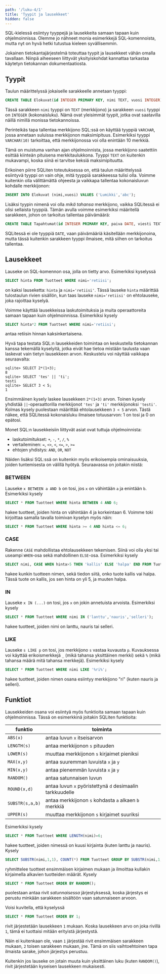 ```yaml
---
path: '/luku-4/1'
title: 'Tyypit ja lausekkeet'
hidden: false
---
```


SQL-kielessä esiintyy tyyppejä ja lausekkeita 
samaan tapaan kuin ohjelmoinnissa.
Olemme jo nähneet monia esimerkkejä SQL-komennoista,
mutta nyt on hyvä hetki tutustua kieleen syvällisemmin.

Jokainen tietokantajärjestelmä toteuttaa
tyypit ja lausekkeet vähän omalla tavallaan.
Niinpä aiheeseen liittyvät yksityiskohdat kannattaa
tarkastaa käytetyn tietokannan dokumentaatiosta.

## Tyypit

Taulun määrittelyssä jokaiselle sarakkeelle annetaan tyyppi:

```sql
CREATE TABLE Elokuvat(id INTEGER PRIMARY KEY, nimi TEXT, vuosi INTEGER);
```

Tässä sarakkeen `nimi` tyyppi on `TEXT` (merkkijono)
ja sarakkeen `vuosi` tyyppi on `INTEGER` (kokonaisluku).
Nämä ovat yleisimmät tyypit,
jotka ovat saatavilla näillä nimillä monissa tietokannoissa.

<text-box variant='hint' name='TEXT vs. VARCHAR'>

Perinteikäs tapa tallentaa merkkijono SQL:ssä on
käyttää tyyppiä `VARCHAR`, jossa annetaan suluissa
merkkijonon maksimipituus. Esimerkiksi tyyppi `VARCHAR(10)`
tarkoittaa, että merkkijonossa voi olla enintään 10 merkkiä.

Tämä on muistuma vanhan ajan ohjelmoinnista,
jossa merkkijono saatettiin esittää kiinteän pituisena merkkitaulukkona.
Tyyppi `TEXT` on kuitenkin mukavampi,
koska siinä ei tarvitse keksiä maksimipituutta.

</text-box>

<text-box variant='hint' name='SQLiten tyypit'>

Erikoinen piirre SQLiten toteutuksessa on,
että taulun määrittelyssä esiintyvä tyyppi on vain ohje,
mitä tyyppiä sarakkeessa tulisi olla.
Voimme kuitenkin olla välittämättä ohjeesta ja vaikkapa
tallentaa kokonaisluvun kohdalle merkkijonon:

```sql
INSERT INTO Elokuvat (nimi,vuosi) VALUES ('Lumikki','abc');
```

Lisäksi tyypin nimenä voi olla _mikä tahansa_ merkkijono,
vaikka SQLitessä ei olisi sellaista tyyppiä.
Tämän avulla voimme esimerkiksi määritellä sarakkeen,
johon on tarkoitus tallentaa päivämäärä:

```sql
CREATE TABLE Tapahtumat(id INTEGER PRIMARY KEY, paiva DATE, viesti TEXT);
```

SQLitessä ei ole tyyppiä `DATE`,
vaan päivämääriä käsitellään merkkijonoina,
mutta tässä kuitenkin sarakkeen tyyppi ilmaisee,
mitä siihen on tarkoitus tallentaa.

</text-box>

## Lausekkeet

Lauseke on SQL-komennon osa, jolla on tietty arvo.
Esimerkiksi kyselyssä

```sql
SELECT hinta FROM Tuotteet WHERE nimi='retiisi';
```

on kaksi lauseketta:
`hinta` ja `nimi='retiisi'`.
Tässä lauseke `hinta` määrittää tulostaulun rivien sisällön, 
kun taas lauseke `nimi='retiisi'` on ehtolauseke,
joka rajoittaa kyselyä.

Voimme käyttää lausekkeissa laskutoimituksia ja muita
operaattoreita samaan tapaan kuin ohjelmoinnissa.
Esimerkiksi kysely

```sql
SELECT hinta*2 FROM Tuotteet WHERE nimi='retiisi';
```

antaa retiisin hinnan kaksinkertaisena.

Hyvä tapa testata SQL:n lausekkeiden toimintaa
on keskustella tietokannan kanssa tekemällä kyselyitä,
jotka eivät hae tietoa mistään taulusta vaan laskevat
vain tietyn lausekkeen arvon.
Keskustelu voi näyttää vaikkapa seuraavalta:

```x
sqlite> SELECT 2*(1+3);
8
sqlite> SELECT 'tes' || 'ti';
testi
sqlite> SELECT 3 < 5;
1
```

Ensimmäinen kysely laskee lausekkeen `2*(1+3)` arvon.
Toinen kysely yhdistää `||`-operaattorilla
merkkijonot `'tes'` ja `'ti'` merkkijonoksi `'testi'`.
Kolmas kysely puolestaan määrittää ehtolausekkeen `3 < 5` arvon.
Tästä näkee, että SQLitessä kokonaisluku ilmaisee totuusarvon:
1 on tosi ja 0 on epätosi.

Monet SQL:n lausekkeisiin liittyvät asiat ovat tuttuja ohjelmoinnista:

* laskutoimitukset: `+`, `-`, `*`, `/`, `%`
* vertaileminen: `=`, `<>`, `<`, `<=`, `>`, `>=`
* ehtojen yhdistys: `AND`, `OR`, `NOT`

Näiden lisäksi SQL:ssä on kuitenkin myös
erikoisempia ominaisuuksia,
joiden tuntemisesta on välillä hyötyä.
Seuraavassa on joitakin niistä:

### BETWEEN

Lauseke `x BETWEEN a AND b` on tosi,
jos `x` on vähintään `a` ja enintään `b`.
Esimerkiksi kysely

```sql
SELECT * FROM Tuotteet WHERE hinta BETWEEN 4 AND 6;
```

hakee tuotteet, joiden hinta on vähintään 4 ja korkeintaan 6.
Voimme toki kirjoittaa samalla tavalla toimivan kyselyn myös näin:

```sql
SELECT * FROM Tuotteet WHERE hinta >= 4 AND hinta <= 6;
```

### CASE

Rakenne `CASE` mahdollistaa ehtolausekkeen tekemisen.
Siinä voi olla yksi tai useampi `WHEN`-osa
sekä mahdollinen `ELSE`-osa. Esimerkiksi kysely

```sql
SELECT nimi, CASE WHEN hinta>5 THEN 'kallis' ELSE 'halpa' END FROM Tuotteet;
```

hakee kunkin tuotteen nimen, sekä tiedon siitä,
onko tuote kallis vai halpa.
Tässä tuote on kallis, jos sen hinta on yli 5,
ja muuten halpa.

### IN

Lauseke `x IN (...)` on tosi, jos `x` on jokin annetuista arvoista.
Esimerkiksi kysely

```sql
SELECT * FROM Tuotteet WHERE nimi IN ('lanttu','nauris','selleri');
```

hakee tuotteet, joiden nimi on lanttu, nauris tai selleri.

### LIKE

Lauseke `s LIKE p` on tosi, jos merkkijono `s` vastaa kuvausta `p`.
Kuvauksessa voi käyttää erikoismerkkejä `_` (mikä tahansa yksittäinen merkki)
sekä `%` (mikä tahansa määrä mitä tahansa merkkejä).
Esimerkiksi kysely

```sql
SELECT * FROM Tuotteet WHERE nimi LIKE '%ri%';
```

hakee tuotteet, joiden nimen osana esiintyy merkkijono "ri"
(kuten nauris ja selleri).

## Funktiot

Lausekkeiden osana voi esiintyä myös funktioita
samaan tapaan kuin ohjelmoinnissa.
Tässä on esimerkkinä joitakin SQLiten funktioita:

funktio | toiminta
------- | -------
`ABS(x)` | antaa luvun `x` itseisarvon
`LENGTH(s)` | antaa merkkijonon `s` pituuden
`LOWER(s)` | muuttaa merkkijonon `s` kirjaimet pieniksi
`MAX(x,y)` | antaa suuremman luvuista `x` ja `y`
`MIN(x,y)` | antaa pienemmän luvuista `x` ja `y`
`RANDOM()` | antaa satunnaisen luvun
`ROUND(x,d)` | antaa luvun `x` pyöristettynä `d` desimaalin tarkkuudelle
`SUBSTR(s,a,b)` | antaa merkkijonon `s` kohdasta `a` alkaen `b` merkkiä
`UPPER(s)` | muuttaa merkkijonon `s` kirjaimet suuriksi

Esimerkiksi kysely

```sql
SELECT * FROM Tuotteet WHERE LENGTH(nimi)=6;
```

hakee tuotteet, joiden nimessä on kuusi kirjainta
(kuten lanttu ja nauris). Kysely

```sql
SELECT SUBSTR(nimi,1,1), COUNT(*) FROM Tuotteet GROUP BY SUBSTR(nimi,1,1);
```

ryhmittelee tuotteet ensimmäisen kirjaimen mukaan ja ilmoittaa
kullakin kirjaimella alkavien tuotteiden määrät.
Kysely

```sql
SELECT * FROM Tuotteet ORDER BY RANDOM();
```

puolestaan antaa rivit _satunnaisessa_ järjestyksessä,
koska järjestys ei perustu minkään sarakkeen sisältöön
vaan satunnaiseen arvoon.

<text-box variant='hint' name='ORDER BY ja lausekkeet'>

Voisi kuvitella, että kyselyssä

```sql
SELECT * FROM Tuotteet ORDER BY 1;
```

rivit järjestetään lausekkeen `1` mukaan.
Koska lausekkeen arvo on joka rivillä `1`,
tämä ei tuottaisi mitään erityistä järjestystä.

Näin ei kuitenkaan ole, vaan `1`
järjestää rivit ensimmäisen sarakkeen mukaan,
`2` toisen sarakkeen mukaan, jne.
Tämä on siis vaihtoehtoinen tapa ilmaista sarake,
johon järjestys perustuu.

Kuitenkin jos lauseke on jotain muuta kuin
yksittäinen luku (kuten `RANDOM()`), rivit järjestetään kyseisen
lausekkeen mukaisesti.

</text-box>
